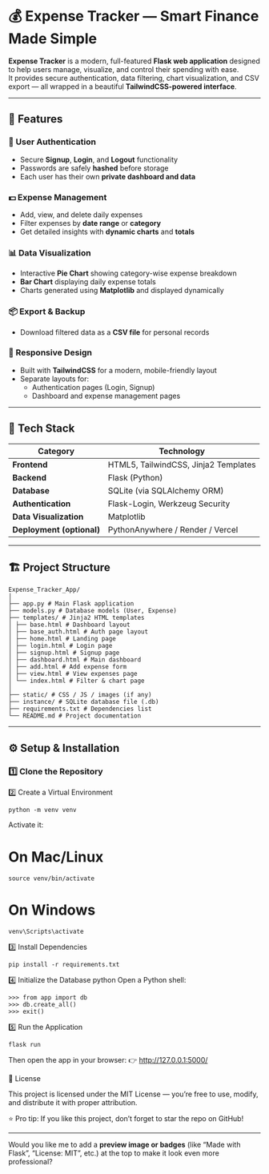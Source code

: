 # 💰 Expense Tracker — Smart Finance Made Simple

**Expense Tracker** is a modern, full-featured **Flask web application** designed to help users manage, visualize, and control their spending with ease.  
It provides secure authentication, data filtering, chart visualization, and CSV export — all wrapped in a beautiful **TailwindCSS-powered interface**.

---

## 🚀 Features

### 🔐 User Authentication
- Secure **Signup**, **Login**, and **Logout** functionality  
- Passwords are safely **hashed** before storage  
- Each user has their own **private dashboard and data**

### 💵 Expense Management
- Add, view, and delete daily expenses  
- Filter expenses by **date range** or **category**  
- Get detailed insights with **dynamic charts** and **totals**

### 📊 Data Visualization
- Interactive **Pie Chart** showing category-wise expense breakdown  
- **Bar Chart** displaying daily expense totals  
- Charts generated using **Matplotlib** and displayed dynamically

### 📦 Export & Backup
- Download filtered data as a **CSV file** for personal records

### 🎨 Responsive Design
- Built with **TailwindCSS** for a modern, mobile-friendly layout  
- Separate layouts for:
  - Authentication pages (Login, Signup)
  - Dashboard and expense management pages

---

## 🧠 Tech Stack

| Category | Technology |
|-----------|-------------|
| **Frontend** | HTML5, TailwindCSS, Jinja2 Templates |
| **Backend** | Flask (Python) |
| **Database** | SQLite (via SQLAlchemy ORM) |
| **Authentication** | Flask-Login, Werkzeug Security |
| **Data Visualization** | Matplotlib |
| **Deployment (optional)** | PythonAnywhere / Render / Vercel |

---

## 🏗️ Project Structure
```
Expense_Tracker_App/
│
├── app.py # Main Flask application
├── models.py # Database models (User, Expense)
├── templates/ # Jinja2 HTML templates
│ ├── base.html # Dashboard layout
│ ├── base_auth.html # Auth page layout
│ ├── home.html # Landing page
│ ├── login.html # Login page
│ ├── signup.html # Signup page
│ ├── dashboard.html # Main dashboard
│ ├── add.html # Add expense form
│ ├── view.html # View expenses page
│ └── index.html # Filter & chart page
│
├── static/ # CSS / JS / images (if any)
├── instance/ # SQLite database file (.db)
├── requirements.txt # Dependencies list
└── README.md # Project documentation

```




---

## ⚙️ Setup & Installation

### 1️⃣ Clone the Repository

2️⃣ Create a Virtual Environment
```
python -m venv venv
```

Activate it:

# On Mac/Linux
```
source venv/bin/activate
```
# On Windows
```
venv\Scripts\activate
```

3️⃣ Install Dependencies
```
pip install -r requirements.txt
```
4️⃣ Initialize the Database
python
Open a Python shell:
```
>>> from app import db
>>> db.create_all()
>>> exit()
```
5️⃣ Run the Application
```
flask run
```
Then open the app in your browser:
👉 http://127.0.0.1:5000/

📜 License

This project is licensed under the MIT License — you’re free to use, modify, and distribute it with proper attribution.

⭐ Pro tip: If you like this project, don’t forget to star the repo on GitHub!


---

Would you like me to add a **preview image or badges** (like “Made with Flask”, “License: MIT”, etc.) at the top to make it look even more professional?



